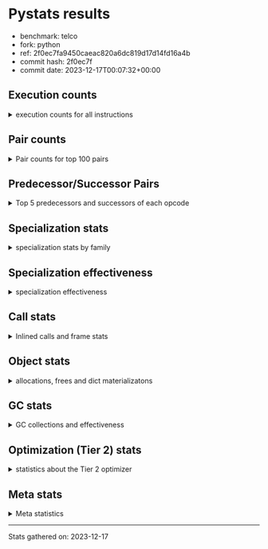 
# Pystats results

- benchmark: telco
- fork: python
- ref: 2f0ec7fa9450caeac820a6dc819d17d14fd16a4b
- commit hash: 2f0ec7f
- commit date: 2023-12-17T00:07:32+00:00

## Execution counts

<details>
<summary> execution counts for all instructions </summary>

|Name | Count | Self | Cumulative | Miss ratio | 
|---|---:|---:|---:|---:|
| LOAD_FAST | 54,447,560 | 41.0% | 41.0% |  |
| STORE_FAST | 25,625,800 | 19.3% | 60.2% |  |
| BINARY_OP | 17,621,220 | 13.3% | 73.5% |  |
| CALL | 8,010,620 | 6.0% | 79.5% |  |
| LOAD_ATTR_METHOD_NO_DICT | 4,804,440 | 3.6% | 83.1% |  |
| LOAD_CONST | 3,207,840 | 2.4% | 85.5% |  |
| POP_TOP | 3,201,800 | 2.4% | 87.9% |  |
| POP_JUMP_IF_FALSE | 3,200,960 | 2.4% | 90.4% |  |
| LOAD_GLOBAL_BUILTIN | 3,200,840 | 2.4% | 92.8% |  |
| CALL_KW | 3,200,080 | 2.4% | 95.2% |  |
| ENTER_EXECUTOR | 3,200,000 | 2.4% | 97.6% |  |
| TO_BOOL_INT | 3,199,980 | 2.4% | 100.0% |  |
| LOAD_GLOBAL_MODULE | 3,300 | 0.0% | 100.0% |  |
| CALL_METHOD_DESCRIPTOR_FAST | 2,580 | 0.0% | 100.0% |  |
| LOAD_ATTR_METHOD_LAZY_DICT | 2,520 | 0.0% | 100.0% |  |
| FOR_ITER_RANGE | 2,000 | 0.0% | 100.0% |  |
| LOAD_ATTR | 1,580 | 0.0% | 100.0% |  |
| EXTENDED_ARG | 1,080 | 0.0% | 100.0% |  |
| COMPARE_OP | 1,040 | 0.0% | 100.0% |  |
| BINARY_SUBSCR_LIST_INT | 940 | 0.0% | 100.0% |  |
| CALL_BUILTIN_FAST | 940 | 0.0% | 100.0% |  |
| UNPACK_SEQUENCE_TUPLE | 940 | 0.0% | 100.0% |  |
| LOAD_GLOBAL | 920 | 0.0% | 100.0% |  |
| CALL_BUILTIN_CLASS | 800 | 0.0% | 100.0% |  |
| GET_ITER | 720 | 0.0% | 100.0% |  |
| JUMP_BACKWARD | 680 | 0.0% | 100.0% |  |
| PUSH_NULL | 560 | 0.0% | 100.0% |  |
| LOAD_ATTR_MODULE | 300 | 0.0% | 100.0% |  |
| LOAD_DEREF | 240 | 0.0% | 100.0% |  |
| RETURN_VALUE | 160 | 0.0% | 100.0% |  |
| CALL_FUNCTION_EX | 160 | 0.0% | 100.0% |  |
| RESUME_CHECK | 120 | 0.0% | 100.0% |  |
| STORE_ATTR | 100 | 0.0% | 100.0% |  |
| BEFORE_WITH | 80 | 0.0% | 100.0% |  |
| NOP | 80 | 0.0% | 100.0% |  |
| BUILD_LIST | 80 | 0.0% | 100.0% |  |
| CALL_INTRINSIC_1 | 80 | 0.0% | 100.0% |  |
| COPY_FREE_VARS | 80 | 0.0% | 100.0% |  |
| FOR_ITER | 80 | 0.0% | 100.0% |  |
| LIST_EXTEND | 80 | 0.0% | 100.0% |  |
| LOAD_FAST_CHECK | 80 | 0.0% | 100.0% |  |
| BINARY_OP_SUBTRACT_FLOAT | 60 | 0.0% | 100.0% |  |
| CALL_BUILTIN_FAST_WITH_KEYWORDS | 60 | 0.0% | 100.0% |  |
| BINARY_SUBSCR | 40 | 0.0% | 100.0% |  |
| TO_BOOL | 40 | 0.0% | 100.0% |  |
| UNPACK_SEQUENCE | 40 | 0.0% | 100.0% |  |
| RESUME | 40 | 0.0% | 100.0% |  |


</details>

## Pair counts

<details>
<summary> Pair counts for top 100 pairs </summary>

|Pair | Count | Self | Cumulative | 
|---|---:|---:|---:|
| STORE_FAST LOAD_FAST | 22,423,160 | 16.9% | 16.9% |
| LOAD_FAST LOAD_FAST | 20,815,360 | 15.7% | 32.5% |
| LOAD_FAST BINARY_OP | 17,614,440 | 13.2% | 45.8% |
| BINARY_OP STORE_FAST | 17,614,400 | 13.2% | 59.0% |
| CALL STORE_FAST | 8,006,940 | 6.0% | 65.0% |
| LOAD_FAST CALL | 4,805,520 | 3.6% | 68.7% |
| LOAD_ATTR_METHOD_NO_DICT LOAD_FAST | 4,804,440 | 3.6% | 72.3% |
| LOAD_FAST LOAD_ATTR_METHOD_NO_DICT | 4,804,400 | 3.6% | 75.9% |
| LOAD_FAST LOAD_CONST | 3,202,000 | 2.4% | 78.3% |
| STORE_FAST LOAD_GLOBAL_BUILTIN | 3,200,640 | 2.4% | 80.7% |
| LOAD_GLOBAL_BUILTIN LOAD_FAST | 3,200,100 | 2.4% | 83.1% |
| LOAD_CONST CALL_KW | 3,200,080 | 2.4% | 85.5% |
| CALL_KW POP_TOP | 3,200,000 | 2.4% | 87.9% |
| POP_JUMP_IF_FALSE LOAD_FAST | 3,200,000 | 2.4% | 90.3% |
| TO_BOOL_INT POP_JUMP_IF_FALSE | 3,199,980 | 2.4% | 92.7% |
| LOAD_FAST TO_BOOL_INT | 3,199,960 | 2.4% | 95.1% |
| POP_TOP ENTER_EXECUTOR | 3,199,660 | 2.4% | 97.6% |
| ENTER_EXECUTOR CALL | 3,199,320 | 2.4% | 100.0% |
| BINARY_OP BINARY_OP | 5,820 | 0.0% | 100.0% |
| CALL CALL | 3,000 | 0.0% | 100.0% |
| LOAD_GLOBAL_MODULE LOAD_CONST | 2,820 | 0.0% | 100.0% |
| LOAD_FAST LOAD_ATTR_METHOD_LAZY_DICT | 2,440 | 0.0% | 100.0% |
| LOAD_CONST CALL | 2,200 | 0.0% | 100.0% |
| LOAD_ATTR_METHOD_LAZY_DICT LOAD_CONST | 1,900 | 0.0% | 100.0% |
| LOAD_CONST CALL_METHOD_DESCRIPTOR_FAST | 1,840 | 0.0% | 100.0% |
| CALL_METHOD_DESCRIPTOR_FAST POP_TOP | 1,580 | 0.0% | 100.0% |
| STORE_FAST LOAD_GLOBAL_MODULE | 1,440 | 0.0% | 100.0% |
| LOAD_FAST LOAD_ATTR | 1,280 | 0.0% | 100.0% |
| FOR_ITER_RANGE STORE_FAST | 1,280 | 0.0% | 100.0% |
| LOAD_ATTR LOAD_FAST | 1,000 | 0.0% | 100.0% |
| CALL_METHOD_DESCRIPTOR_FAST STORE_FAST | 1,000 | 0.0% | 100.0% |
| BINARY_OP LOAD_FAST | 960 | 0.0% | 100.0% |
| COMPARE_OP POP_JUMP_IF_FALSE | 960 | 0.0% | 100.0% |
| LOAD_CONST BINARY_OP | 960 | 0.0% | 100.0% |
| LOAD_CONST COMPARE_OP | 960 | 0.0% | 100.0% |
| LOAD_CONST LOAD_FAST | 960 | 0.0% | 100.0% |
| BINARY_SUBSCR_LIST_INT STORE_FAST | 940 | 0.0% | 100.0% |
| UNPACK_SEQUENCE_TUPLE STORE_FAST | 940 | 0.0% | 100.0% |
| LOAD_FAST BINARY_SUBSCR_LIST_INT | 920 | 0.0% | 100.0% |
| LOAD_FAST CALL_BUILTIN_FAST | 920 | 0.0% | 100.0% |
| POP_JUMP_IF_FALSE LOAD_GLOBAL_MODULE | 920 | 0.0% | 100.0% |
| CALL_BUILTIN_FAST UNPACK_SEQUENCE_TUPLE | 920 | 0.0% | 100.0% |
| CALL_BUILTIN_CLASS GET_ITER | 680 | 0.0% | 100.0% |
| POP_TOP EXTENDED_ARG | 640 | 0.0% | 100.0% |
| POP_TOP LOAD_FAST | 640 | 0.0% | 100.0% |
| ENTER_EXECUTOR FOR_ITER_RANGE | 640 | 0.0% | 100.0% |
| LOAD_CONST CALL_BUILTIN_CLASS | 640 | 0.0% | 100.0% |
| FOR_ITER_RANGE LOAD_FAST | 640 | 0.0% | 100.0% |
| GET_ITER FOR_ITER_RANGE | 620 | 0.0% | 100.0% |
| LOAD_GLOBAL_BUILTIN LOAD_CONST | 620 | 0.0% | 100.0% |
| LOAD_ATTR_METHOD_LAZY_DICT CALL_METHOD_DESCRIPTOR_FAST | 600 | 0.0% | 100.0% |
| STORE_FAST LOAD_GLOBAL | 480 | 0.0% | 100.0% |
| EXTENDED_ARG FOR_ITER_RANGE | 400 | 0.0% | 100.0% |
| POP_TOP LOAD_GLOBAL_MODULE | 360 | 0.0% | 100.0% |
| POP_TOP JUMP_BACKWARD | 340 | 0.0% | 100.0% |
| EXTENDED_ARG JUMP_BACKWARD | 340 | 0.0% | 100.0% |
| LOAD_GLOBAL LOAD_GLOBAL_MODULE | 340 | 0.0% | 100.0% |
| PUSH_NULL CALL | 320 | 0.0% | 100.0% |
| JUMP_BACKWARD EXTENDED_ARG | 320 | 0.0% | 100.0% |
| EXTENDED_ARG ENTER_EXECUTOR | 300 | 0.0% | 100.0% |
| JUMP_BACKWARD FOR_ITER_RANGE | 300 | 0.0% | 100.0% |
| LOAD_ATTR_MODULE PUSH_NULL | 300 | 0.0% | 100.0% |
| CALL POP_TOP | 220 | 0.0% | 100.0% |
| LOAD_GLOBAL LOAD_CONST | 200 | 0.0% | 100.0% |
| LOAD_GLOBAL_MODULE LOAD_ATTR_MODULE | 200 | 0.0% | 100.0% |
| PUSH_NULL LOAD_FAST | 160 | 0.0% | 100.0% |
| LOAD_CONST LOAD_CONST | 160 | 0.0% | 100.0% |
| LOAD_DEREF PUSH_NULL | 160 | 0.0% | 100.0% |
| LOAD_GLOBAL LOAD_GLOBAL_BUILTIN | 120 | 0.0% | 100.0% |
| CALL CALL_METHOD_DESCRIPTOR_FAST | 100 | 0.0% | 100.0% |
| LOAD_ATTR PUSH_NULL | 100 | 0.0% | 100.0% |
| LOAD_ATTR LOAD_ATTR | 100 | 0.0% | 100.0% |
| LOAD_ATTR LOAD_ATTR_MODULE | 100 | 0.0% | 100.0% |
| LOAD_GLOBAL LOAD_ATTR | 100 | 0.0% | 100.0% |
| LOAD_GLOBAL_MODULE LOAD_ATTR | 100 | 0.0% | 100.0% |
| BEFORE_WITH STORE_FAST | 80 | 0.0% | 100.0% |
| GET_ITER EXTENDED_ARG | 80 | 0.0% | 100.0% |
| NOP LOAD_DEREF | 80 | 0.0% | 100.0% |
| POP_TOP NOP | 80 | 0.0% | 100.0% |
| POP_TOP LOAD_GLOBAL | 80 | 0.0% | 100.0% |
| PUSH_NULL LOAD_FAST_CHECK | 80 | 0.0% | 100.0% |
| RETURN_VALUE RETURN_VALUE | 80 | 0.0% | 100.0% |
| BUILD_LIST LOAD_DEREF | 80 | 0.0% | 100.0% |
| CALL LOAD_FAST | 80 | 0.0% | 100.0% |
| CALL STORE_ATTR | 80 | 0.0% | 100.0% |
| CALL CALL_BUILTIN_CLASS | 80 | 0.0% | 100.0% |
| CALL_FUNCTION_EX COPY_FREE_VARS | 80 | 0.0% | 100.0% |
| CALL_INTRINSIC_1 CALL_FUNCTION_EX | 80 | 0.0% | 100.0% |
| CALL_KW STORE_FAST | 80 | 0.0% | 100.0% |
| COMPARE_OP COMPARE_OP | 80 | 0.0% | 100.0% |
| LIST_EXTEND CALL_INTRINSIC_1 | 80 | 0.0% | 100.0% |
| LOAD_ATTR LOAD_ATTR_METHOD_LAZY_DICT | 80 | 0.0% | 100.0% |
| LOAD_DEREF LIST_EXTEND | 80 | 0.0% | 100.0% |
| LOAD_FAST BUILD_LIST | 80 | 0.0% | 100.0% |
| LOAD_FAST CALL_FUNCTION_EX | 80 | 0.0% | 100.0% |
| LOAD_FAST_CHECK CALL | 80 | 0.0% | 100.0% |
| LOAD_GLOBAL LOAD_GLOBAL | 80 | 0.0% | 100.0% |
| STORE_FAST LOAD_CONST | 80 | 0.0% | 100.0% |
| LOAD_GLOBAL_MODULE LOAD_GLOBAL_MODULE | 80 | 0.0% | 100.0% |
| CALL_FUNCTION_EX RESUME_CHECK | 60 | 0.0% | 100.0% |


</details>

## Predecessor/Successor Pairs

<details>
<summary> Top 5 predecessors and successors of each opcode </summary>

### BEFORE_WITH

<details>
<summary> Successors and predecessors for BEFORE_WITH </summary>

|Predecessors | Count | Percentage | 
|---|---:|---:|
| CALL_BUILTIN_FAST_WITH_KEYWORDS | 60 | 75.0% |
| CALL | 20 | 25.0% |

|Successors | Count | Percentage | 
|---|---:|---:|
| STORE_FAST | 80 | 100.0% |


</details>

### BINARY_SUBSCR

<details>
<summary> Successors and predecessors for BINARY_SUBSCR </summary>

|Predecessors | Count | Percentage | 
|---|---:|---:|
| LOAD_FAST | 40 | 100.0% |

|Successors | Count | Percentage | 
|---|---:|---:|
| STORE_FAST | 20 | 50.0% |
| BINARY_SUBSCR_LIST_INT | 20 | 50.0% |


</details>

### GET_ITER

<details>
<summary> Successors and predecessors for GET_ITER </summary>

|Predecessors | Count | Percentage | 
|---|---:|---:|
| CALL_BUILTIN_CLASS | 680 | 94.4% |
| CALL | 40 | 5.6% |

|Successors | Count | Percentage | 
|---|---:|---:|
| FOR_ITER_RANGE | 620 | 86.1% |
| EXTENDED_ARG | 80 | 11.1% |
| FOR_ITER | 20 | 2.8% |


</details>

### NOP

<details>
<summary> Successors and predecessors for NOP </summary>

|Predecessors | Count | Percentage | 
|---|---:|---:|
| POP_TOP | 80 | 100.0% |

|Successors | Count | Percentage | 
|---|---:|---:|
| LOAD_DEREF | 80 | 100.0% |


</details>

### POP_TOP

<details>
<summary> Successors and predecessors for POP_TOP </summary>

|Predecessors | Count | Percentage | 
|---|---:|---:|
| CALL_KW | 3,200,000 | 99.9% |
| CALL_METHOD_DESCRIPTOR_FAST | 1,580 | 0.0% |
| CALL | 220 | 0.0% |

|Successors | Count | Percentage | 
|---|---:|---:|
| ENTER_EXECUTOR | 3,199,660 | 99.9% |
| EXTENDED_ARG | 640 | 0.0% |
| LOAD_FAST | 640 | 0.0% |
| LOAD_GLOBAL_MODULE | 360 | 0.0% |
| JUMP_BACKWARD | 340 | 0.0% |


</details>

### PUSH_NULL

<details>
<summary> Successors and predecessors for PUSH_NULL </summary>

|Predecessors | Count | Percentage | 
|---|---:|---:|
| LOAD_ATTR_MODULE | 300 | 53.6% |
| LOAD_DEREF | 160 | 28.6% |
| LOAD_ATTR | 100 | 17.9% |

|Successors | Count | Percentage | 
|---|---:|---:|
| CALL | 320 | 57.1% |
| LOAD_FAST | 160 | 28.6% |
| LOAD_FAST_CHECK | 80 | 14.3% |


</details>

### RETURN_VALUE

<details>
<summary> Successors and predecessors for RETURN_VALUE </summary>

|Predecessors | Count | Percentage | 
|---|---:|---:|
| RETURN_VALUE | 80 | 50.0% |
| BINARY_OP_SUBTRACT_FLOAT | 60 | 37.5% |
| BINARY_OP | 20 | 12.5% |

|Successors | Count | Percentage | 
|---|---:|---:|
| RETURN_VALUE | 80 | 50.0% |
| LOAD_GLOBAL | 40 | 25.0% |
| LOAD_GLOBAL_MODULE | 40 | 25.0% |


</details>

### TO_BOOL

<details>
<summary> Successors and predecessors for TO_BOOL </summary>

|Predecessors | Count | Percentage | 
|---|---:|---:|
| LOAD_FAST | 40 | 100.0% |

|Successors | Count | Percentage | 
|---|---:|---:|
| POP_JUMP_IF_FALSE | 20 | 50.0% |
| TO_BOOL_INT | 20 | 50.0% |


</details>

### BINARY_OP

<details>
<summary> Successors and predecessors for BINARY_OP </summary>

|Predecessors | Count | Percentage | 
|---|---:|---:|
| LOAD_FAST | 17,614,440 | 100.0% |
| BINARY_OP | 5,820 | 0.0% |
| LOAD_CONST | 960 | 0.0% |

|Successors | Count | Percentage | 
|---|---:|---:|
| STORE_FAST | 17,614,400 | 100.0% |
| BINARY_OP | 5,820 | 0.0% |
| LOAD_FAST | 960 | 0.0% |
| RETURN_VALUE | 20 | 0.0% |
| BINARY_OP_SUBTRACT_FLOAT | 20 | 0.0% |


</details>

### BUILD_LIST

<details>
<summary> Successors and predecessors for BUILD_LIST </summary>

|Predecessors | Count | Percentage | 
|---|---:|---:|
| LOAD_FAST | 80 | 100.0% |

|Successors | Count | Percentage | 
|---|---:|---:|
| LOAD_DEREF | 80 | 100.0% |


</details>

### CALL

<details>
<summary> Successors and predecessors for CALL </summary>

|Predecessors | Count | Percentage | 
|---|---:|---:|
| LOAD_FAST | 4,805,520 | 60.0% |
| ENTER_EXECUTOR | 3,199,320 | 39.9% |
| CALL | 3,000 | 0.0% |
| LOAD_CONST | 2,200 | 0.0% |
| PUSH_NULL | 320 | 0.0% |

|Successors | Count | Percentage | 
|---|---:|---:|
| STORE_FAST | 8,006,940 | 100.0% |
| CALL | 3,000 | 0.0% |
| POP_TOP | 220 | 0.0% |
| CALL_METHOD_DESCRIPTOR_FAST | 100 | 0.0% |
| LOAD_FAST | 80 | 0.0% |


</details>

### CALL_FUNCTION_EX

<details>
<summary> Successors and predecessors for CALL_FUNCTION_EX </summary>

|Predecessors | Count | Percentage | 
|---|---:|---:|
| CALL_INTRINSIC_1 | 80 | 50.0% |
| LOAD_FAST | 80 | 50.0% |

|Successors | Count | Percentage | 
|---|---:|---:|
| COPY_FREE_VARS | 80 | 50.0% |
| RESUME_CHECK | 60 | 37.5% |
| RESUME | 20 | 12.5% |


</details>

### CALL_INTRINSIC_1

<details>
<summary> Successors and predecessors for CALL_INTRINSIC_1 </summary>

|Predecessors | Count | Percentage | 
|---|---:|---:|
| LIST_EXTEND | 80 | 100.0% |

|Successors | Count | Percentage | 
|---|---:|---:|
| CALL_FUNCTION_EX | 80 | 100.0% |


</details>

### CALL_KW

<details>
<summary> Successors and predecessors for CALL_KW </summary>

|Predecessors | Count | Percentage | 
|---|---:|---:|
| LOAD_CONST | 3,200,080 | 100.0% |

|Successors | Count | Percentage | 
|---|---:|---:|
| POP_TOP | 3,200,000 | 100.0% |
| STORE_FAST | 80 | 0.0% |


</details>

### COMPARE_OP

<details>
<summary> Successors and predecessors for COMPARE_OP </summary>

|Predecessors | Count | Percentage | 
|---|---:|---:|
| LOAD_CONST | 960 | 92.3% |
| COMPARE_OP | 80 | 7.7% |

|Successors | Count | Percentage | 
|---|---:|---:|
| POP_JUMP_IF_FALSE | 960 | 92.3% |
| COMPARE_OP | 80 | 7.7% |


</details>

### COPY_FREE_VARS

<details>
<summary> Successors and predecessors for COPY_FREE_VARS </summary>

|Predecessors | Count | Percentage | 
|---|---:|---:|
| CALL_FUNCTION_EX | 80 | 100.0% |

|Successors | Count | Percentage | 
|---|---:|---:|
| RESUME_CHECK | 60 | 75.0% |
| RESUME | 20 | 25.0% |


</details>

### ENTER_EXECUTOR

<details>
<summary> Successors and predecessors for ENTER_EXECUTOR </summary>

|Predecessors | Count | Percentage | 
|---|---:|---:|
| POP_TOP | 3,199,660 | 100.0% |
| EXTENDED_ARG | 300 | 0.0% |
| JUMP_BACKWARD | 40 | 0.0% |

|Successors | Count | Percentage | 
|---|---:|---:|
| CALL | 3,199,320 | 100.0% |
| FOR_ITER_RANGE | 640 | 0.0% |
| EXTENDED_ARG | 40 | 0.0% |


</details>

### EXTENDED_ARG

<details>
<summary> Successors and predecessors for EXTENDED_ARG </summary>

|Predecessors | Count | Percentage | 
|---|---:|---:|
| POP_TOP | 640 | 59.3% |
| JUMP_BACKWARD | 320 | 29.6% |
| GET_ITER | 80 | 7.4% |
| ENTER_EXECUTOR | 40 | 3.7% |

|Successors | Count | Percentage | 
|---|---:|---:|
| FOR_ITER_RANGE | 400 | 37.0% |
| JUMP_BACKWARD | 340 | 31.5% |
| ENTER_EXECUTOR | 300 | 27.8% |
| FOR_ITER | 40 | 3.7% |


</details>

### FOR_ITER

<details>
<summary> Successors and predecessors for FOR_ITER </summary>

|Predecessors | Count | Percentage | 
|---|---:|---:|
| EXTENDED_ARG | 40 | 50.0% |
| GET_ITER | 20 | 25.0% |
| JUMP_BACKWARD | 20 | 25.0% |

|Successors | Count | Percentage | 
|---|---:|---:|
| STORE_FAST | 40 | 50.0% |
| FOR_ITER_RANGE | 40 | 50.0% |


</details>

### JUMP_BACKWARD

<details>
<summary> Successors and predecessors for JUMP_BACKWARD </summary>

|Predecessors | Count | Percentage | 
|---|---:|---:|
| POP_TOP | 340 | 50.0% |
| EXTENDED_ARG | 340 | 50.0% |

|Successors | Count | Percentage | 
|---|---:|---:|
| EXTENDED_ARG | 320 | 47.1% |
| FOR_ITER_RANGE | 300 | 44.1% |
| ENTER_EXECUTOR | 40 | 5.9% |
| FOR_ITER | 20 | 2.9% |


</details>

### LIST_EXTEND

<details>
<summary> Successors and predecessors for LIST_EXTEND </summary>

|Predecessors | Count | Percentage | 
|---|---:|---:|
| LOAD_DEREF | 80 | 100.0% |

|Successors | Count | Percentage | 
|---|---:|---:|
| CALL_INTRINSIC_1 | 80 | 100.0% |


</details>

### LOAD_ATTR

<details>
<summary> Successors and predecessors for LOAD_ATTR </summary>

|Predecessors | Count | Percentage | 
|---|---:|---:|
| LOAD_FAST | 1,280 | 81.0% |
| LOAD_ATTR | 100 | 6.3% |
| LOAD_GLOBAL | 100 | 6.3% |
| LOAD_GLOBAL_MODULE | 100 | 6.3% |

|Successors | Count | Percentage | 
|---|---:|---:|
| LOAD_FAST | 1,000 | 63.3% |
| PUSH_NULL | 100 | 6.3% |
| LOAD_ATTR | 100 | 6.3% |
| LOAD_ATTR_MODULE | 100 | 6.3% |
| LOAD_ATTR_METHOD_LAZY_DICT | 80 | 5.1% |


</details>

### LOAD_CONST

<details>
<summary> Successors and predecessors for LOAD_CONST </summary>

|Predecessors | Count | Percentage | 
|---|---:|---:|
| LOAD_FAST | 3,202,000 | 99.8% |
| LOAD_GLOBAL_MODULE | 2,820 | 0.1% |
| LOAD_ATTR_METHOD_LAZY_DICT | 1,900 | 0.1% |
| LOAD_GLOBAL_BUILTIN | 620 | 0.0% |
| LOAD_GLOBAL | 200 | 0.0% |

|Successors | Count | Percentage | 
|---|---:|---:|
| CALL_KW | 3,200,080 | 99.8% |
| CALL | 2,200 | 0.1% |
| CALL_METHOD_DESCRIPTOR_FAST | 1,840 | 0.1% |
| BINARY_OP | 960 | 0.0% |
| COMPARE_OP | 960 | 0.0% |


</details>

### LOAD_DEREF

<details>
<summary> Successors and predecessors for LOAD_DEREF </summary>

|Predecessors | Count | Percentage | 
|---|---:|---:|
| NOP | 80 | 33.3% |
| BUILD_LIST | 80 | 33.3% |
| RESUME_CHECK | 60 | 25.0% |
| RESUME | 20 | 8.3% |

|Successors | Count | Percentage | 
|---|---:|---:|
| PUSH_NULL | 160 | 66.7% |
| LIST_EXTEND | 80 | 33.3% |


</details>

### LOAD_FAST

<details>
<summary> Successors and predecessors for LOAD_FAST </summary>

|Predecessors | Count | Percentage | 
|---|---:|---:|
| STORE_FAST | 22,423,160 | 41.2% |
| LOAD_FAST | 20,815,360 | 38.2% |
| LOAD_ATTR_METHOD_NO_DICT | 4,804,440 | 8.8% |
| LOAD_GLOBAL_BUILTIN | 3,200,100 | 5.9% |
| POP_JUMP_IF_FALSE | 3,200,000 | 5.9% |

|Successors | Count | Percentage | 
|---|---:|---:|
| LOAD_FAST | 20,815,360 | 38.2% |
| BINARY_OP | 17,614,440 | 32.4% |
| CALL | 4,805,520 | 8.8% |
| LOAD_ATTR_METHOD_NO_DICT | 4,804,400 | 8.8% |
| LOAD_CONST | 3,202,000 | 5.9% |


</details>

### LOAD_FAST_CHECK

<details>
<summary> Successors and predecessors for LOAD_FAST_CHECK </summary>

|Predecessors | Count | Percentage | 
|---|---:|---:|
| PUSH_NULL | 80 | 100.0% |

|Successors | Count | Percentage | 
|---|---:|---:|
| CALL | 80 | 100.0% |


</details>

### LOAD_GLOBAL

<details>
<summary> Successors and predecessors for LOAD_GLOBAL </summary>

|Predecessors | Count | Percentage | 
|---|---:|---:|
| STORE_FAST | 480 | 52.2% |
| POP_TOP | 80 | 8.7% |
| LOAD_GLOBAL | 80 | 8.7% |
| RETURN_VALUE | 40 | 4.3% |
| POP_JUMP_IF_FALSE | 40 | 4.3% |

|Successors | Count | Percentage | 
|---|---:|---:|
| LOAD_GLOBAL_MODULE | 340 | 37.0% |
| LOAD_CONST | 200 | 21.7% |
| LOAD_GLOBAL_BUILTIN | 120 | 13.0% |
| LOAD_ATTR | 100 | 10.9% |
| LOAD_GLOBAL | 80 | 8.7% |


</details>

### POP_JUMP_IF_FALSE

<details>
<summary> Successors and predecessors for POP_JUMP_IF_FALSE </summary>

|Predecessors | Count | Percentage | 
|---|---:|---:|
| TO_BOOL_INT | 3,199,980 | 100.0% |
| COMPARE_OP | 960 | 0.0% |
| TO_BOOL | 20 | 0.0% |

|Successors | Count | Percentage | 
|---|---:|---:|
| LOAD_FAST | 3,200,000 | 100.0% |
| LOAD_GLOBAL_MODULE | 920 | 0.0% |
| LOAD_GLOBAL | 40 | 0.0% |


</details>

### STORE_ATTR

<details>
<summary> Successors and predecessors for STORE_ATTR </summary>

|Predecessors | Count | Percentage | 
|---|---:|---:|
| CALL | 80 | 80.0% |
| STORE_ATTR | 20 | 20.0% |

|Successors | Count | Percentage | 
|---|---:|---:|
| LOAD_GLOBAL | 40 | 40.0% |
| LOAD_GLOBAL_BUILTIN | 40 | 40.0% |
| STORE_ATTR | 20 | 20.0% |


</details>

### STORE_FAST

<details>
<summary> Successors and predecessors for STORE_FAST </summary>

|Predecessors | Count | Percentage | 
|---|---:|---:|
| BINARY_OP | 17,614,400 | 68.7% |
| CALL | 8,006,940 | 31.2% |
| FOR_ITER_RANGE | 1,280 | 0.0% |
| CALL_METHOD_DESCRIPTOR_FAST | 1,000 | 0.0% |
| BINARY_SUBSCR_LIST_INT | 940 | 0.0% |

|Successors | Count | Percentage | 
|---|---:|---:|
| LOAD_FAST | 22,423,160 | 87.5% |
| LOAD_GLOBAL_BUILTIN | 3,200,640 | 12.5% |
| LOAD_GLOBAL_MODULE | 1,440 | 0.0% |
| LOAD_GLOBAL | 480 | 0.0% |
| LOAD_CONST | 80 | 0.0% |


</details>

### UNPACK_SEQUENCE

<details>
<summary> Successors and predecessors for UNPACK_SEQUENCE </summary>

|Predecessors | Count | Percentage | 
|---|---:|---:|
| CALL | 20 | 50.0% |
| CALL_BUILTIN_FAST | 20 | 50.0% |

|Successors | Count | Percentage | 
|---|---:|---:|
| STORE_FAST | 20 | 50.0% |
| UNPACK_SEQUENCE_TUPLE | 20 | 50.0% |


</details>

### RESUME

<details>
<summary> Successors and predecessors for RESUME </summary>

|Predecessors | Count | Percentage | 
|---|---:|---:|
| CALL_FUNCTION_EX | 20 | 50.0% |
| COPY_FREE_VARS | 20 | 50.0% |

|Successors | Count | Percentage | 
|---|---:|---:|
| LOAD_DEREF | 20 | 50.0% |
| LOAD_GLOBAL | 20 | 50.0% |


</details>

### BINARY_OP_SUBTRACT_FLOAT

<details>
<summary> Successors and predecessors for BINARY_OP_SUBTRACT_FLOAT </summary>

|Predecessors | Count | Percentage | 
|---|---:|---:|
| LOAD_FAST | 40 | 66.7% |
| BINARY_OP | 20 | 33.3% |

|Successors | Count | Percentage | 
|---|---:|---:|
| RETURN_VALUE | 60 | 100.0% |


</details>

### BINARY_SUBSCR_LIST_INT

<details>
<summary> Successors and predecessors for BINARY_SUBSCR_LIST_INT </summary>

|Predecessors | Count | Percentage | 
|---|---:|---:|
| LOAD_FAST | 920 | 97.9% |
| BINARY_SUBSCR | 20 | 2.1% |

|Successors | Count | Percentage | 
|---|---:|---:|
| STORE_FAST | 940 | 100.0% |


</details>

### CALL_BUILTIN_CLASS

<details>
<summary> Successors and predecessors for CALL_BUILTIN_CLASS </summary>

|Predecessors | Count | Percentage | 
|---|---:|---:|
| LOAD_CONST | 640 | 80.0% |
| CALL | 80 | 10.0% |
| LOAD_FAST | 40 | 5.0% |
| CALL_BUILTIN_CLASS | 40 | 5.0% |

|Successors | Count | Percentage | 
|---|---:|---:|
| GET_ITER | 680 | 85.0% |
| STORE_FAST | 60 | 7.5% |
| CALL_BUILTIN_CLASS | 40 | 5.0% |
| CALL | 20 | 2.5% |


</details>

### CALL_BUILTIN_FAST

<details>
<summary> Successors and predecessors for CALL_BUILTIN_FAST </summary>

|Predecessors | Count | Percentage | 
|---|---:|---:|
| LOAD_FAST | 920 | 97.9% |
| CALL | 20 | 2.1% |

|Successors | Count | Percentage | 
|---|---:|---:|
| UNPACK_SEQUENCE_TUPLE | 920 | 97.9% |
| UNPACK_SEQUENCE | 20 | 2.1% |


</details>

### CALL_BUILTIN_FAST_WITH_KEYWORDS

<details>
<summary> Successors and predecessors for CALL_BUILTIN_FAST_WITH_KEYWORDS </summary>

|Predecessors | Count | Percentage | 
|---|---:|---:|
| LOAD_CONST | 40 | 66.7% |
| CALL | 20 | 33.3% |

|Successors | Count | Percentage | 
|---|---:|---:|
| BEFORE_WITH | 60 | 100.0% |


</details>

### CALL_METHOD_DESCRIPTOR_FAST

<details>
<summary> Successors and predecessors for CALL_METHOD_DESCRIPTOR_FAST </summary>

|Predecessors | Count | Percentage | 
|---|---:|---:|
| LOAD_CONST | 1,840 | 71.3% |
| LOAD_ATTR_METHOD_LAZY_DICT | 600 | 23.3% |
| CALL | 100 | 3.9% |
| LOAD_ATTR | 40 | 1.6% |

|Successors | Count | Percentage | 
|---|---:|---:|
| POP_TOP | 1,580 | 61.2% |
| STORE_FAST | 1,000 | 38.8% |


</details>

### FOR_ITER_RANGE

<details>
<summary> Successors and predecessors for FOR_ITER_RANGE </summary>

|Predecessors | Count | Percentage | 
|---|---:|---:|
| ENTER_EXECUTOR | 640 | 32.0% |
| GET_ITER | 620 | 31.0% |
| EXTENDED_ARG | 400 | 20.0% |
| JUMP_BACKWARD | 300 | 15.0% |
| FOR_ITER | 40 | 2.0% |

|Successors | Count | Percentage | 
|---|---:|---:|
| STORE_FAST | 1,280 | 64.0% |
| LOAD_FAST | 640 | 32.0% |
| LOAD_GLOBAL | 40 | 2.0% |
| LOAD_GLOBAL_MODULE | 40 | 2.0% |


</details>

### LOAD_ATTR_METHOD_LAZY_DICT

<details>
<summary> Successors and predecessors for LOAD_ATTR_METHOD_LAZY_DICT </summary>

|Predecessors | Count | Percentage | 
|---|---:|---:|
| LOAD_FAST | 2,440 | 96.8% |
| LOAD_ATTR | 80 | 3.2% |

|Successors | Count | Percentage | 
|---|---:|---:|
| LOAD_CONST | 1,900 | 75.4% |
| CALL_METHOD_DESCRIPTOR_FAST | 600 | 23.8% |
| CALL | 20 | 0.8% |


</details>

### LOAD_ATTR_METHOD_NO_DICT

<details>
<summary> Successors and predecessors for LOAD_ATTR_METHOD_NO_DICT </summary>

|Predecessors | Count | Percentage | 
|---|---:|---:|
| LOAD_FAST | 4,804,400 | 100.0% |
| LOAD_ATTR | 40 | 0.0% |

|Successors | Count | Percentage | 
|---|---:|---:|
| LOAD_FAST | 4,804,440 | 100.0% |


</details>

### LOAD_ATTR_MODULE

<details>
<summary> Successors and predecessors for LOAD_ATTR_MODULE </summary>

|Predecessors | Count | Percentage | 
|---|---:|---:|
| LOAD_GLOBAL_MODULE | 200 | 66.7% |
| LOAD_ATTR | 100 | 33.3% |

|Successors | Count | Percentage | 
|---|---:|---:|
| PUSH_NULL | 300 | 100.0% |


</details>

### LOAD_GLOBAL_BUILTIN

<details>
<summary> Successors and predecessors for LOAD_GLOBAL_BUILTIN </summary>

|Predecessors | Count | Percentage | 
|---|---:|---:|
| STORE_FAST | 3,200,640 | 100.0% |
| LOAD_GLOBAL | 120 | 0.0% |
| STORE_ATTR | 40 | 0.0% |
| LOAD_GLOBAL_BUILTIN | 40 | 0.0% |

|Successors | Count | Percentage | 
|---|---:|---:|
| LOAD_FAST | 3,200,100 | 100.0% |
| LOAD_CONST | 620 | 0.0% |
| LOAD_GLOBAL | 40 | 0.0% |
| LOAD_GLOBAL_BUILTIN | 40 | 0.0% |
| LOAD_GLOBAL_MODULE | 40 | 0.0% |


</details>

### LOAD_GLOBAL_MODULE

<details>
<summary> Successors and predecessors for LOAD_GLOBAL_MODULE </summary>

|Predecessors | Count | Percentage | 
|---|---:|---:|
| STORE_FAST | 1,440 | 43.6% |
| POP_JUMP_IF_FALSE | 920 | 27.9% |
| POP_TOP | 360 | 10.9% |
| LOAD_GLOBAL | 340 | 10.3% |
| LOAD_GLOBAL_MODULE | 80 | 2.4% |

|Successors | Count | Percentage | 
|---|---:|---:|
| LOAD_CONST | 2,820 | 85.5% |
| LOAD_ATTR_MODULE | 200 | 6.1% |
| LOAD_ATTR | 100 | 3.0% |
| LOAD_GLOBAL_MODULE | 80 | 2.4% |
| CALL | 60 | 1.8% |


</details>

### RESUME_CHECK

<details>
<summary> Successors and predecessors for RESUME_CHECK </summary>

|Predecessors | Count | Percentage | 
|---|---:|---:|
| CALL_FUNCTION_EX | 60 | 50.0% |
| COPY_FREE_VARS | 60 | 50.0% |

|Successors | Count | Percentage | 
|---|---:|---:|
| LOAD_DEREF | 60 | 50.0% |
| LOAD_GLOBAL_MODULE | 40 | 33.3% |
| LOAD_GLOBAL | 20 | 16.7% |


</details>

### TO_BOOL_INT

<details>
<summary> Successors and predecessors for TO_BOOL_INT </summary>

|Predecessors | Count | Percentage | 
|---|---:|---:|
| LOAD_FAST | 3,199,960 | 100.0% |
| TO_BOOL | 20 | 0.0% |

|Successors | Count | Percentage | 
|---|---:|---:|
| POP_JUMP_IF_FALSE | 3,199,980 | 100.0% |


</details>

### UNPACK_SEQUENCE_TUPLE

<details>
<summary> Successors and predecessors for UNPACK_SEQUENCE_TUPLE </summary>

|Predecessors | Count | Percentage | 
|---|---:|---:|
| CALL_BUILTIN_FAST | 920 | 97.9% |
| UNPACK_SEQUENCE | 20 | 2.1% |

|Successors | Count | Percentage | 
|---|---:|---:|
| STORE_FAST | 940 | 100.0% |


</details>


</details>

## Specialization stats

<details>
<summary> specialization stats by family </summary>

### BINARY_OP

<details>
<summary> specialization stats for BINARY_OP family </summary>

|Kind | Count | Ratio | 
|---|---:|---:|
|     deferred | 17,615,380 | 100.0% |
|          hit | 60 | 0.0% |

| | Count | Ratio | 
|---|---:|---:|
| Success | 20 | 0.3% |
| Failure | 5,820 | 99.7% |

|Failure kind | Count | Ratio | 
|---|---:|---:|
| add other | 4,100 | 70.4% |
| multiply other | 1,560 | 26.8% |
| and int | 80 | 1.4% |
| multiply different types | 80 | 1.4% |


</details>

### BINARY_SUBSCR

<details>
<summary> specialization stats for BINARY_SUBSCR family </summary>

|Kind | Count | Ratio | 
|---|---:|---:|
|     deferred | 20 | 2.0% |
|          hit | 940 | 95.9% |

| | Count | Ratio | 
|---|---:|---:|
| Success | 20 | 100.0% |
| Failure | 0 | 0.0% |


</details>

### CALL

<details>
<summary> specialization stats for CALL family </summary>

|Kind | Count | Ratio | 
|---|---:|---:|
|     deferred | 8,007,420 | 99.9% |
|          hit | 4,380 | 0.1% |

| | Count | Ratio | 
|---|---:|---:|
| Success | 220 | 6.9% |
| Failure | 2,980 | 93.1% |

|Failure kind | Count | Ratio | 
|---|---:|---:|
| meth descr varargs keywords | 1,560 | 52.3% |
| cfunc varargs | 1,000 | 33.6% |
| class no vectorcall | 340 | 11.4% |
| cfunc noargs | 80 | 2.7% |


</details>

### COMPARE_OP

<details>
<summary> specialization stats for COMPARE_OP family </summary>

|Kind | Count | Ratio | 
|---|---:|---:|
|     deferred | 960 | 92.3% |

| | Count | Ratio | 
|---|---:|---:|
| Success | 0 | 0.0% |
| Failure | 80 | 100.0% |

|Failure kind | Count | Ratio | 
|---|---:|---:|
| different types | 80 | 100.0% |


</details>

### FOR_ITER

<details>
<summary> specialization stats for FOR_ITER family </summary>

|Kind | Count | Ratio | 
|---|---:|---:|
|     deferred | 40 | 1.9% |
|          hit | 2,000 | 96.2% |

| | Count | Ratio | 
|---|---:|---:|
| Success | 40 | 100.0% |
| Failure | 0 | 0.0% |


</details>

### LOAD_ATTR

<details>
<summary> specialization stats for LOAD_ATTR family </summary>

|Kind | Count | Ratio | 
|---|---:|---:|
|     deferred | 1,260 | 0.0% |
|          hit | 4,807,260 | 100.0% |

| | Count | Ratio | 
|---|---:|---:|
| Success | 220 | 68.8% |
| Failure | 100 | 31.2% |

|Failure kind | Count | Ratio | 
|---|---:|---:|
| overridden | 80 | 80.0% |
| not managed dict | 20 | 20.0% |


</details>

### LOAD_GLOBAL

<details>
<summary> specialization stats for LOAD_GLOBAL family </summary>

|Kind | Count | Ratio | 
|---|---:|---:|
|     deferred | 460 | 0.0% |
|          hit | 3,204,140 | 100.0% |

| | Count | Ratio | 
|---|---:|---:|
| Success | 460 | 100.0% |
| Failure | 0 | 0.0% |


</details>

### POP_JUMP_IF_FALSE

<details>
<summary> specialization stats for POP_JUMP_IF_FALSE family </summary>


</details>

### STORE_ATTR

<details>
<summary> specialization stats for STORE_ATTR family </summary>

|Kind | Count | Ratio | 
|---|---:|---:|
|     deferred | 80 | 80.0% |

| | Count | Ratio | 
|---|---:|---:|
| Success | 0 | 0.0% |
| Failure | 20 | 100.0% |

|Failure kind | Count | Ratio | 
|---|---:|---:|
| overridden | 20 | 100.0% |


</details>

### TO_BOOL

<details>
<summary> specialization stats for TO_BOOL family </summary>

|Kind | Count | Ratio | 
|---|---:|---:|
|     deferred | 20 | 0.0% |
|          hit | 3,199,980 | 100.0% |

| | Count | Ratio | 
|---|---:|---:|
| Success | 20 | 100.0% |
| Failure | 0 | 0.0% |


</details>

### UNPACK_SEQUENCE

<details>
<summary> specialization stats for UNPACK_SEQUENCE family </summary>

|Kind | Count | Ratio | 
|---|---:|---:|
|     deferred | 20 | 2.0% |
|          hit | 940 | 95.9% |

| | Count | Ratio | 
|---|---:|---:|
| Success | 20 | 100.0% |
| Failure | 0 | 0.0% |


</details>


</details>

## Specialization effectiveness

<details>
<summary> specialization effectiveness </summary>

|Instructions | Count | Ratio | 
|---|---:|---:|
| Basic | 92,887,280 | 69.9% |
| Not specialized | 28,836,640 | 21.7% |
| Specialized hits | 11,219,820 | 8.4% |
| Specialized misses | 0 | 0.0% |

### Deferred by instruction

<details>
<summary> deferred by instruction </summary>

|Name | Count | Ratio | 
|---|---:|---:|
| BINARY_OP | 17,615,380 | 68.7% |
| CALL | 8,007,420 | 31.2% |
| LOAD_ATTR | 1,260 | 0.0% |
| COMPARE_OP | 960 | 0.0% |
| LOAD_GLOBAL | 460 | 0.0% |
| STORE_ATTR | 80 | 0.0% |
| FOR_ITER | 40 | 0.0% |
| BINARY_SUBSCR | 20 | 0.0% |
| TO_BOOL | 20 | 0.0% |
| UNPACK_SEQUENCE | 20 | 0.0% |


</details>

### Misses by instruction

<details>
<summary> misses by instruction </summary>


</details>


</details>

## Call stats

<details>
<summary> Inlined calls and frame stats </summary>

| | Count | Ratio | 
|---|---:|---:|
| Calls to PyEval_EvalDefault | 0 | 0.0% |
| Calls to Python functions inlined | 160 | 100.0% |
| Calls via PyEval_EvalFrame (total) | 0 | 0.0% |
| Calls via PyEval_EvalFrame (vector) | 0 | 0.0% |
| Calls via PyEval_EvalFrame (generator) | 0 | 0.0% |
| Calls via PyEval_EvalFrame (legacy) | 0 | 0.0% |
| Calls via PyEval_EvalFrame (function vectorcall) | 0 | 0.0% |
| Calls via PyEval_EvalFrame (build class) | 0 | 0.0% |
| Calls via PyEval_EvalFrame (slot) | 0 | 0.0% |
| Calls via PyEval_EvalFrame (function ex) | 160 | 100.0% |
| Calls via PyEval_EvalFrame (api) | 0 | 0.0% |
| Calls via PyEval_EvalFrame (method) | 0 | 0.0% |
| Frame objects created | 0 | 0.0% |
| Frames pushed | 0 | 0.0% |


</details>

## Object stats

<details>
<summary> allocations, frees and dict materializatons </summary>

| | Count | Ratio | 
|---|---:|---:|
| Allocations from freelist | 14,408,040 | 20.8% |
| Frees to freelist | 14,408,040 |  |
| Allocations | 55,019,360 | 79.2% |
| Allocations to 512 bytes | 55,019,180 | 79.2% |
| Allocations to 4 kbytes | 20 | 0.0% |
| Allocations over 4 kbytes | 160 | 0.0% |
| Frees | 55,019,014 |  |
| New values | 200 |  |
| Interpreter increfs | 103,118,800 | 38.2% |
| Interpreter decrefs | 144,577,320 | 43.0% |
| Increfs | 166,493,312 | 61.8% |
| Decrefs | 191,258,771 | 57.0% |
| Materialize dict (on request) | 0 | 0.0% |
| Materialize dict (new key) | 0 | 0.0% |
| Materialize dict (too big) | 0 | 0.0% |
| Materialize dict (str subclass) | 0 | 0.0% |
| Dematerialize dict | 0 | 0.0% |
| Method cache hits | 9,602,134 |  |
| Method cache misses | 226 |  |
| Method cache collisions | 183 |  |
| Method cache dunder hits | 236 |  |
| Method cache dunder misses | 4 |  |


</details>

## GC stats

<details>
<summary> GC collections and effectiveness </summary>

|Generation | Collections | Objects collected | Object visits | 
|---:|---:|---:|---:|
| 0 | 0 | 0 | 0 |
| 1 | 0 | 0 | 0 |
| 2 | 0 | 0 | 0 |


</details>

## Optimization (Tier 2) stats

<details>
<summary> statistics about the Tier 2 optimizer </summary>

| | Count | Ratio | 
|---|---:|---:|
| Optimization attempts | 40 |  |
| Traces created | 40 | 100.0% |
| Trace stack overflow | 0 | 0.0% |
| Trace stack underflow | 0 | 0.0% |
| Trace too long | 0 | 0.0% |
| Trace too short | 0 | 0.0% |
| Inner loop found | 0 | 0.0% |
| Recursive call | 0 | 0.0% |
| Low confidence | 0 | 0.0% |
| Traces executed | 3,200,000 |  |
| Uops executed | 163,158,960 | 50.99 |

### Trace length histogram

<details>
<summary> trace length histogram </summary>

|Range | Count | Ratio | 
|---|---:|---:|
| <= 1 | 0 | 0.0% |
| <= 2 | 0 | 0.0% |
| <= 4 | 0 | 0.0% |
| <= 8 | 0 | 0.0% |
| <= 16 | 0 | 0.0% |
| <= 32 | 0 | 0.0% |
| <= 64 | 20 | 50.0% |
| <= 128 | 20 | 50.0% |


</details>

### Optimized trace length histogram

<details>
<summary> optimized trace length histogram </summary>

|Range | Count | Ratio | 
|---|---:|---:|
| <= 1 | 0 | 0.0% |
| <= 2 | 0 | 0.0% |
| <= 4 | 0 | 0.0% |
| <= 8 | 0 | 0.0% |
| <= 16 | 0 | 0.0% |
| <= 32 | 20 | 50.0% |
| <= 64 | 20 | 50.0% |


</details>

### Trace run length histogram

<details>
<summary> trace run length histogram </summary>

|Range | Count | Ratio | 
|---|---:|---:|
| <= 1 | 0 | 0.0% |
| <= 2 | 0 | 0.0% |
| <= 4 | 680 | 0.0% |
| <= 8 | 0 | 0.0% |
| <= 16 | 0 | 0.0% |
| <= 32 | 280 | 0.0% |
| <= 64 | 3,199,040 | 100.0% |


</details>

### Uop execution stats

<details>
<summary> uop execution stats </summary>

|Name | Count | Self | Cumulative | Miss ratio | 
|---|---:|---:|---:|---:|
| LOAD_FAST | 31,990,680 | 19.6% | 19.6% |  |
| _SET_IP | 25,593,840 | 15.7% | 35.3% |  |
| _CHECK_VALIDITY | 19,195,080 | 11.8% | 47.1% |  |
| STORE_FAST | 15,995,480 | 9.8% | 56.9% |  |
| LOAD_CONST | 12,796,720 | 7.8% | 64.7% |  |
| _BINARY_OP | 6,398,080 | 3.9% | 68.6% |  |
| _GUARD_NOT_EXHAUSTED_RANGE | 3,200,000 | 2.0% | 70.6% | 0.0% |
| _ITER_CHECK_RANGE | 3,200,000 | 2.0% | 72.5% |  |
| _EXIT_TRACE | 3,199,320 | 2.0% | 74.5% | 100.0% |
| CALL_METHOD_DESCRIPTOR_FAST | 3,199,320 | 2.0% | 76.5% |  |
| _GUARD_GLOBALS_VERSION | 3,199,320 | 2.0% | 78.4% |  |
| _LOAD_GLOBAL_MODULE | 3,199,320 | 2.0% | 80.4% |  |
| _GUARD_TYPE_VERSION | 3,199,320 | 2.0% | 82.4% |  |
| _ITER_NEXT_RANGE | 3,199,320 | 2.0% | 84.3% |  |
| _CHECK_ATTR_METHOD_LAZY_DICT | 3,199,320 | 2.0% | 86.3% |  |
| _LOAD_ATTR_METHOD_LAZY_DICT | 3,199,320 | 2.0% | 88.2% |  |
| BINARY_SUBSCR_LIST_INT | 3,199,040 | 2.0% | 90.2% |  |
| CALL_BUILTIN_FAST | 3,199,040 | 2.0% | 92.2% |  |
| UNPACK_SEQUENCE_TUPLE | 3,199,040 | 2.0% | 94.1% |  |
| _LOAD_ATTR | 3,199,040 | 2.0% | 96.1% |  |
| _COMPARE_OP | 3,199,040 | 2.0% | 98.0% |  |
| _GUARD_IS_FALSE_POP | 3,199,040 | 2.0% | 100.0% |  |
| POP_TOP | 280 | 0.0% | 100.0% |  |


</details>

### Unsupported opcodes

<details>
<summary> unsupported opcodes </summary>

|Opcode | Count | 
|---|---:|
| CALL | 40 |


</details>


</details>

## Meta stats

<details>
<summary> Meta statistics </summary>

| | Count | 
|---|---:|
| Number of data files | 20 |


</details>

---
Stats gathered on: 2023-12-17
